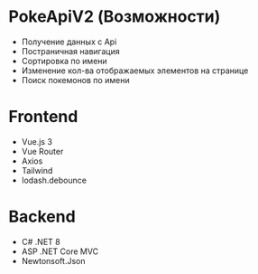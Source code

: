 # PokeApiV2 (Возможности)
* Получение данных с Api
* Постраничная навигация
* Сортировка по имени
* Изменение кол-ва отображаемых элементов на странице
* Поиск покемонов по имени

# Frontend
* Vue.js 3
* Vue Router
* Axios
* Tailwind
* lodash.debounce

# Backend
* C# .NET 8
* ASP .NET Core MVC
* Newtonsoft.Json